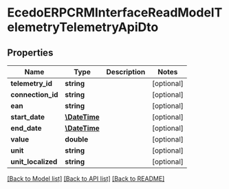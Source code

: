 # EcedoERPCRMInterfaceReadModelTelemetryTelemetryApiDto

## Properties
Name | Type | Description | Notes
------------ | ------------- | ------------- | -------------
**telemetry_id** | **string** |  | [optional] 
**connection_id** | **string** |  | [optional] 
**ean** | **string** |  | [optional] 
**start_date** | [**\DateTime**](\DateTime.md) |  | [optional] 
**end_date** | [**\DateTime**](\DateTime.md) |  | [optional] 
**value** | **double** |  | [optional] 
**unit** | **string** |  | [optional] 
**unit_localized** | **string** |  | [optional] 

[[Back to Model list]](../README.md#documentation-for-models) [[Back to API list]](../README.md#documentation-for-api-endpoints) [[Back to README]](../README.md)


